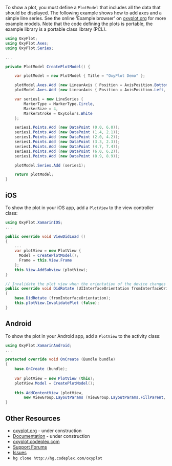 To show a plot, you must define a `PlotModel` that includes all the data that should be displayed.
The following example shows how to add axes and a simple line series.
See the online 'Example browser' on [oxyplot.org](http://oxyplot.org/) for more example models.
Note that the code defining the plots is portable, the example library is a portable class library (PCL).

```csharp
using OxyPlot;
using OxyPlot.Axes;
using OxyPlot.Series;

...

private PlotModel CreatePlotModel() {

	var plotModel = new PlotModel { Title = "OxyPlot Demo" };

	plotModel.Axes.Add (new LinearAxis { Position = AxisPosition.Bottom });
	plotModel.Axes.Add (new LinearAxis { Position = AxisPosition.Left, Maximum = 10, Minimum = 0 });

  	var series1 = new LineSeries {
		MarkerType = MarkerType.Circle,
		MarkerSize = 4,
		MarkerStroke = OxyColors.White
	};

	series1.Points.Add (new DataPoint (0.0, 6.0));
	series1.Points.Add (new DataPoint (1.4, 2.1));
	series1.Points.Add (new DataPoint (2.0, 4.2));
	series1.Points.Add (new DataPoint (3.3, 2.3));
	series1.Points.Add (new DataPoint (4.7, 7.4));
	series1.Points.Add (new DataPoint (6.0, 6.2));
	series1.Points.Add (new DataPoint (8.9, 8.9));

    plotModel.Series.Add (series1);

    return plotModel;
}
```

## iOS

To show the plot in your iOS app, add a `PlotView` to the view controller class:

```csharp
using OxyPlot.XamarinIOS;
...

public override void ViewDidLoad ()
{
    ...
    var plotView = new PlotView {
      Model = CreatePlotModel();
      Frame = this.View.Frame 
    };
    this.View.AddSubview (plotView);
}    

// Invalidate the plot view when the orientation of the device changes
public override void DidRotate (UIInterfaceOrientation fromInterfaceOrientation)
{
    base.DidRotate (fromInterfaceOrientation);
    this.plotView.InvalidatePlot (false);
}
```

## Android

To show the plot in your Android app, add a `PlotView` to the activity class:

```csharp
using OxyPlot.XamarinAndroid;
...

protected override void OnCreate (Bundle bundle)
{
    base.OnCreate (bundle);
    
    var plotView = new PlotView (this);
    plotView.Model = CreatePlotModel();
    
    this.AddContentView (plotView,
        new ViewGroup.LayoutParams (ViewGroup.LayoutParams.FillParent, ViewGroup.LayoutParams.FillParent));
}
```

## Other Resources

* [oxyplot.org](http://oxyplot.org/) - under construction
* [Documentation](http://oxyplot.org/doc/) - under construction
* [oxyplot.codeplex.com](http://oxyplot.codeplex.com/)
* [Support Forums](http://oxyplot.codeplex.com/discussions)
* [Issues](http://oxyplot.codeplex.com/workitem/list/basic)
* `hg clone http://hg.codeplex.com/oxyplot`